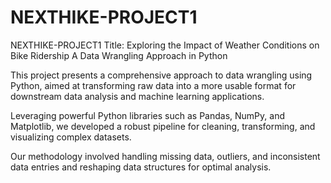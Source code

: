 # NEXTHIKE-PROJECT1
NEXTHIKE-PROJECT1
Title: Exploring the Impact of Weather Conditions on Bike Ridership
A Data Wrangling Approach in Python

This project presents a comprehensive approach to data wrangling using Python,
 aimed at transforming raw data into a more usable format
 for downstream data analysis and machine learning applications.

 Leveraging powerful Python libraries such as Pandas, NumPy, and Matplotlib, 
we developed a robust pipeline for cleaning, transforming, 
and visualizing complex datasets.

 Our methodology involved handling missing data, outliers, 
and inconsistent data entries and reshaping data structures for optimal analysis. 

